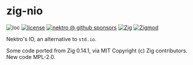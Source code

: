 # zig-nio

![loc](https://sloc.xyz/github/nektro/zig-nio)
[![license](https://img.shields.io/github/license/nektro/zig-nio.svg)](https://github.com/nektro/zig-nio/blob/master/LICENSE)
[![nektro @ github sponsors](https://img.shields.io/badge/sponsors-nektro-purple?logo=github)](https://github.com/sponsors/nektro)
[![Zig](https://img.shields.io/badge/Zig-0.14-f7a41d)](https://ziglang.org/)
[![Zigmod](https://img.shields.io/badge/Zigmod-latest-f7a41d)](https://github.com/nektro/zigmod)

Nektro's IO, an alternative to `std.io`.

Some code ported from Zig 0.14.1, via MIT Copyright (c) Zig contributors. New code MPL-2.0.
